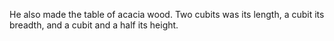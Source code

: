 He also made the table of acacia wood. Two cubits was its length, a cubit its breadth, and a cubit and a half its height.
